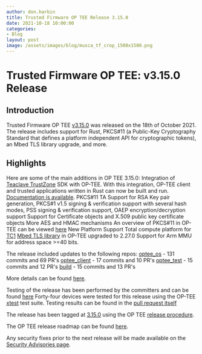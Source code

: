 ```yaml
---
author: don.harbin
title: Trusted Firmware OP TEE Release 3.15.0
date: 2021-10-18 10:00:00
categories:
- Blog
layout: post
image: /assets/images/blog/musca_tf_crop_1500x1500.png
---
```


**Trusted Firmware OP TEE: v3.15.0 Release**
=====================================================

Introduction
------------

Trusted Firmware OP TEE [v3.15.0](https://github.com/OP-TEE/optee_os/blob/master/CHANGELOG.md) was released on the 18th of October 2021. The release includes support for Rust, PKCS#11 (a Public-Key Cryptography Standard that defines a platform independent API for cryptographic tokens), an Mbed TLS library upgrade, and more.

Highlights 
----------

Here are some of the main additions in OP TEE 3.15.0:
Integration of [Teaclave TrustZone](https://teaclave.apache.org) SDK with OP-TEE. With this integration, OP-TEE client and trusted applications written in Rust can now be built and run. 
[Documentation is available](https://teaclave.apache.org/trustzone-sdk-docs/).
PKCS#11 TA
Support for RSA Key pair generation, PKCS#1 v1.5 signing & verification support with several hash modes, PSS signing & verification support, OAEP encryption/decryption support
Support for Certificate objects and X.509 public key certificate objects
More AES and HMAC mechanisms
An overview of PKCS#11 in OP-TEE can be viewed [here](https://connect.linaro.org/resources/lvc21/lvc21-215/)
New Platform Support
Total compute platform for [TC1](https://developer.arm.com/tools-and-software/open-source-software/arm-platforms-software/total-compute-solution)
[Mbed TLS library](https://www.trustedfirmware.org/projects/mbed-tls/) in OP-TEE upgraded to 2.27.0
Support for Arm MMU for address space >=40 bits.
 
The release included updates to the following repos:
[optee_os](https://optee.readthedocs.io/en/latest/building/gits/optee_os.html#optee-os) - 131 commits and 69 PR's
[optee_client](https://optee.readthedocs.io/en/latest/building/gits/optee_client.html#optee-client) - 17 commits and 10 PR's
[optee_test](https://optee.readthedocs.io/en/latest/building/gits/optee_test.html#optee-test) - 15 commits and 12 PR's
[build](https://optee.readthedocs.io/en/latest/building/gits/build.html#build) - 15 commits and 13 PR's
 

More details can be found [here](https://github.com/OP-TEE/optee_os/blob/master/CHANGELOG.md). 

Testing of the release has been performed by the committers and can be found [here](https://github.com/OP-TEE/optee_os/commit/6be0dbcaa11394a2ad5a46ac77e2f76e31a41722#diff-06572a96a58dc510037d5efa622f9bec8519bc1beab13c9f251e97e657a9d4ed)
Forty-four devices were tested for this release using the OP-TEE [xtest](https://optee.readthedocs.io/en/latest/building/gits/optee_test.html) test suite. Testing results can be found in the [pull request itself](https://github.com/OP-TEE/optee_os/pull/4880)

The release has been tagged at [3.15.0](https://github.com/OP-TEE/optee_os/releases/tag/3.15.0) using the OP TEE [release procedure](https://optee.readthedocs.io/en/latest/general/releases.html#release-procedure). 

The OP TEE release roadmap can be found [here](https://optee.readthedocs.io/en/latest/general/releases.html). 

Any security fixes prior to the next release will be made available on the [Security Advisories page](https://github.com/OP-TEE/optee_os/security/advisories?state=published). 

